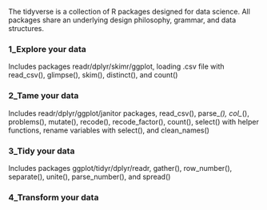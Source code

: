 The tidyverse is a collection of R packages designed for data science. All packages share an underlying design philosophy, grammar, and data structures.

### 1_Explore your data
Includes packages readr/dplyr/skimr/ggplot, loading .csv file with read_csv(), glimpse(), skim(), distinct(), and count() 

### 2_Tame your data
Includes readr/dplyr/ggplot/janitor packages, read_csv(), parse_*(), col_*(), problems(), mutate(), recode(), recode_factor(), count(), select() with helper functions, rename variables with select(), and clean_names()

### 3_Tidy your data
Includes packages ggplot/tidyr/dplyr/readr, gather(), row_number(), separate(), unite(),  parse_number(), and spread()

### 4_Transform your data